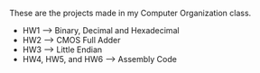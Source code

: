 These are the projects made in my Computer Organization class. 

- HW1 --> Binary, Decimal and Hexadecimal
- HW2 --> CMOS Full Adder
- HW3 --> Little Endian
- HW4, HW5, and HW6 --> Assembly Code 
